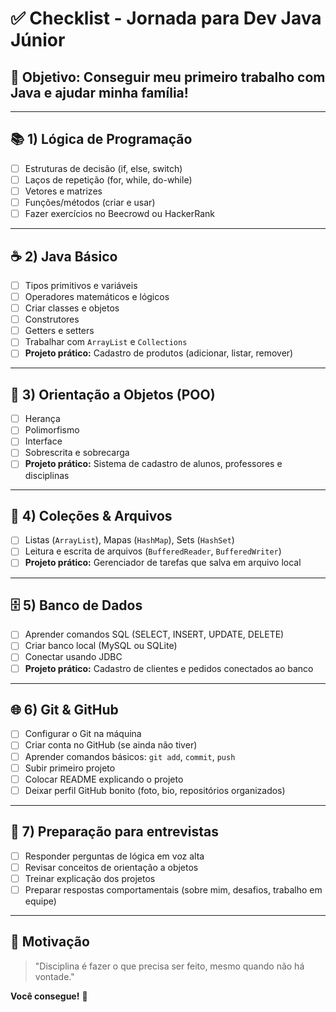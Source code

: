 # ✅ **Checklist - Jornada para Dev Java Júnior**

## 👤 **Objetivo:** Conseguir meu primeiro trabalho com Java e ajudar minha família!

---

## 📚 **1) Lógica de Programação**
- [ ] Estruturas de decisão (if, else, switch)
- [ ] Laços de repetição (for, while, do-while)
- [ ] Vetores e matrizes
- [ ] Funções/métodos (criar e usar)
- [ ] Fazer exercícios no Beecrowd ou HackerRank

---

## ☕ **2) Java Básico**
- [ ] Tipos primitivos e variáveis
- [ ] Operadores matemáticos e lógicos
- [ ] Criar classes e objetos
- [ ] Construtores
- [ ] Getters e setters
- [ ] Trabalhar com `ArrayList` e `Collections`
- [ ] **Projeto prático:** Cadastro de produtos (adicionar, listar, remover)

---

## 🧩 **3) Orientação a Objetos (POO)**
- [ ] Herança
- [ ] Polimorfismo
- [ ] Interface
- [ ] Sobrescrita e sobrecarga
- [ ] **Projeto prático:** Sistema de cadastro de alunos, professores e disciplinas

---

## 📂 **4) Coleções & Arquivos**
- [ ] Listas (`ArrayList`), Mapas (`HashMap`), Sets (`HashSet`)
- [ ] Leitura e escrita de arquivos (`BufferedReader`, `BufferedWriter`)
- [ ] **Projeto prático:** Gerenciador de tarefas que salva em arquivo local

---

## 🗄️ **5) Banco de Dados**
- [ ] Aprender comandos SQL (SELECT, INSERT, UPDATE, DELETE)
- [ ] Criar banco local (MySQL ou SQLite)
- [ ] Conectar usando JDBC
- [ ] **Projeto prático:** Cadastro de clientes e pedidos conectados ao banco

---

## 🌐 **6) Git & GitHub**
- [ ] Configurar o Git na máquina
- [ ] Criar conta no GitHub (se ainda não tiver)
- [ ] Aprender comandos básicos: `git add`, `commit`, `push`
- [ ] Subir primeiro projeto
- [ ] Colocar README explicando o projeto
- [ ] Deixar perfil GitHub bonito (foto, bio, repositórios organizados)

---

## 💼 **7) Preparação para entrevistas**
- [ ] Responder perguntas de lógica em voz alta
- [ ] Revisar conceitos de orientação a objetos
- [ ] Treinar explicação dos projetos
- [ ] Preparar respostas comportamentais (sobre mim, desafios, trabalho em equipe)

---

## 🚀 **Motivação**
> "Disciplina é fazer o que precisa ser feito, mesmo quando não há vontade."

**Você consegue!** 💪

